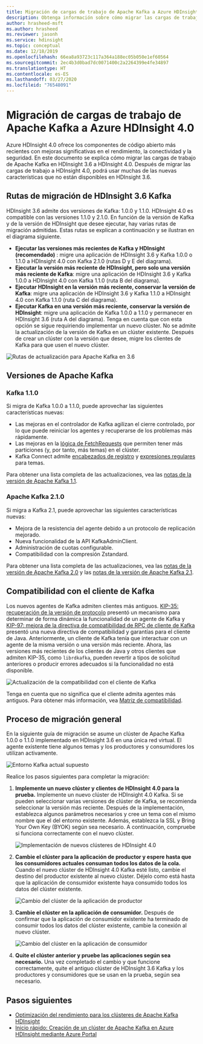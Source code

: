 ```yaml
---
title: Migración de cargas de trabajo de Apache Kafka a Azure HDInsight 4.0
description: Obtenga información sobre cómo migrar las cargas de trabajo de Apache Kafka en HDInsight 3.6 a HDInsight 4.0.
author: hrasheed-msft
ms.author: hrasheed
ms.reviewer: jasonh
ms.service: hdinsight
ms.topic: conceptual
ms.date: 12/18/2019
ms.openlocfilehash: 66ea8a93723c117a364a188ec05b050e1ef60564
ms.sourcegitcommit: 2ec4b3d0bad7dc0071400c2a2264399e4fe34897
ms.translationtype: HT
ms.contentlocale: es-ES
ms.lasthandoff: 03/27/2020
ms.locfileid: "76548091"
---
```

# <a name="migrate-apache-kafka-workloads-to-azure-hdinsight-40"></a>Migración de cargas de trabajo de Apache Kafka a Azure HDInsight 4.0

Azure HDInsight 4.0 ofrece los componentes de código abierto más recientes con mejoras significativas en el rendimiento, la conectividad y la seguridad. En este documento se explica cómo migrar las cargas de trabajo de Apache Kafka en HDInsight 3.6 a HDInsight 4.0. Después de migrar las cargas de trabajo a HDInsight 4.0, podrá usar muchas de las nuevas características que no están disponibles en HDInsight 3.6.

## <a name="hdinsight-36-kafka-migration-paths"></a>Rutas de migración de HDInsight 3.6 Kafka

HDInsight 3.6 admite dos versiones de Kafka: 1.0.0 y 1.1.0. HDInsight 4.0 es compatible con las versiones 1.1.0 y 2.1.0. En función de la versión de Kafka y de la versión de HDInsight que desee ejecutar, hay varias rutas de migración admitidas. Estas rutas se explican a continuación y se ilustran en el diagrama siguiente.

* **Ejecutar las versiones más recientes de Kafka y HDInsight (recomendado)** : migre una aplicación de HDInsight 3.6 y Kafka 1.0.0 o 1.1.0 a HDInsight 4.0 con Kafka 2.1.0 (rutas D y E del diagrama).
* **Ejecutar la versión más reciente de HDInsight, pero solo una versión más reciente de Kafka**: migre una aplicación de HDInsight 3.6 y Kafka 1.0.0 a HDInsight 4.0 con Kafka 1.1.0 (ruta B del diagrama).
* **Ejecutar HDInsight en la versión más reciente, conservar la versión de Kafka**: migre una aplicación de HDInsight 3.6 y Kafka 1.1.0 a HDInsight 4.0 con Kafka 1.1.0 (ruta C del diagrama).
* **Ejecutar Kafka en una versión más reciente, conservar la versión de HDInsight**: migre una aplicación de Kafka 1.0.0 a 1.1.0 y permanecer en HDInsight 3.6 (ruta A del diagrama). Tenga en cuenta que con esta opción se sigue requiriendo implementar un nuevo clúster. No se admite la actualización de la versión de Kafka en un clúster existente. Después de crear un clúster con la versión que desee, migre los clientes de Kafka para que usen el nuevo clúster.

![Rutas de actualización para Apache Kafka en 3.6](./media/upgrade-threesix-to-four/apache-kafka-upgrade-path.png)

## <a name="apache-kafka-versions"></a>Versiones de Apache Kafka

### <a name="kafka-110"></a>Kafka 1.1.0
  
Si migra de Kafka 1.0.0 a 1.1.0, puede aprovechar las siguientes características nuevas:

* Las mejoras en el controlador de Kafka agilizan el cierre controlado, por lo que puede reiniciar los agentes y recuperarse de los problemas más rápidamente. 
* Las mejoras en la [lógica de FetchRequests](https://issues.apache.org/jira/browse/KAFKA-6254) que permiten tener más particiones (y, por tanto, más temas) en el clúster. 
* Kafka Connect admite [encabezados de registro](https://issues.apache.org/jira/browse/KAFKA-5142) y [expresiones regulares](https://issues.apache.org/jira/browse/KAFKA-3073) para temas. 

Para obtener una lista completa de las actualizaciones, vea las [notas de la versión de Apache Kafka 1.1](https://archive.apache.org/dist/kafka/1.1.0/RELEASE_NOTES.html).

### <a name="apache-kafka-210"></a>Apache Kafka 2.1.0

Si migra a Kafka 2.1, puede aprovechar las siguientes características nuevas:

* Mejora de la resistencia del agente debido a un protocolo de replicación mejorado.
* Nueva funcionalidad de la API KafkaAdminClient.
* Administración de cuotas configurable.
* Compatibilidad con la compresión Zstandard.

Para obtener una lista completa de las actualizaciones, vea las [notas de la versión de Apache Kafka 2.0](https://archive.apache.org/dist/kafka/2.0.0/RELEASE_NOTES.html) y las [notas de la versión de Apache Kafka 2.1](https://archive.apache.org/dist/kafka/2.1.0/RELEASE_NOTES.html).

## <a name="kafka-client-compatibility"></a>Compatibilidad con el cliente de Kafka

Los nuevos agentes de Kafka admiten clientes más antiguos. [KIP-35: recuperación de la versión de protocolo](https://cwiki.apache.org/confluence/display/KAFKA/KIP-35+-+Retrieving+protocol+version) presentó un mecanismo para determinar de forma dinámica la funcionalidad de un agente de Kafka y [KIP-97: mejora de la directiva de compatibilidad de RPC de cliente de Kafka](https://cwiki.apache.org/confluence/display/KAFKA/KIP-97%3A+Improved+Kafka+Client+RPC+Compatibility+Policy) presentó una nueva directiva de compatibilidad y garantías para el cliente de Java. Anteriormente, un cliente de Kafka tenía que interactuar con un agente de la misma versión o una versión más reciente. Ahora, las versiones más recientes de los clientes de Java y otros clientes que admiten KIP-35, como `librdkafka`, pueden revertir a tipos de solicitud anteriores o producir errores adecuados si la funcionalidad no está disponible.

![Actualización de la compatibilidad con el cliente de Kafka](./media/upgrade-threesix-to-four/apache-kafka-client-compatibility.png)

Tenga en cuenta que no significa que el cliente admita agentes más antiguos.  Para obtener más información, vea [Matriz de compatibilidad](https://cwiki.apache.org/confluence/display/KAFKA/Compatibility+Matrix).

## <a name="general-migration-process"></a>Proceso de migración general

En la siguiente guía de migración se asume un clúster de Apache Kafka 1.0.0 o 1.1.0 implementado en HDInsight 3.6 en una única red virtual. El agente existente tiene algunos temas y los productores y consumidores los utilizan activamente.

![Entorno Kafka actual supuesto](./media/upgrade-threesix-to-four/apache-kafka-presumed-environment.png)

Realice los pasos siguientes para completar la migración:

1. **Implemente un nuevo clúster y clientes de HDInsight 4.0 para la prueba.** Implemente un nuevo clúster de HDInsight 4.0 Kafka. Si se pueden seleccionar varias versiones de clúster de Kafka, se recomienda seleccionar la versión más reciente. Después de la implementación, establezca algunos parámetros necesarios y cree un tema con el mismo nombre que el del entorno existente. Además, establezca la SSL y Bring Your Own Key (BYOK) según sea necesario. A continuación, compruebe si funciona correctamente con el nuevo clúster.

    ![Implementación de nuevos clústeres de HDInsight 4.0](./media/upgrade-threesix-to-four/deploy-new-hdinsight-clusters.png)

1. **Cambie el clúster para la aplicación de productor y espere hasta que los consumidores actuales consuman todos los datos de la cola.** Cuando el nuevo clúster de HDInsight 4.0 Kafka esté listo, cambie el destino del productor existente al nuevo clúster. Déjelo como está hasta que la aplicación de consumidor existente haya consumido todos los datos del clúster existente.

    ![Cambio del clúster de la aplicación de productor](./media/upgrade-threesix-to-four/switch-cluster-producer-app.png)

1. **Cambie el clúster en la aplicación de consumidor.** Después de confirmar que la aplicación de consumidor existente ha terminado de consumir todos los datos del clúster existente, cambie la conexión al nuevo clúster.

    ![Cambio del clúster en la aplicación de consumidor](./media/upgrade-threesix-to-four/switch-cluster-consumer-app.png)

1. **Quite el clúster anterior y pruebe las aplicaciones según sea necesario.** Una vez completado el cambio y que funcione correctamente, quite el antiguo clúster de HDInsight 3.6 Kafka y los productores y consumidores que se usan en la prueba, según sea necesario.

## <a name="next-steps"></a>Pasos siguientes

* [Optimización del rendimiento para los clústeres de Apache Kafka HDInsight](apache-kafka-performance-tuning.md)
* [Inicio rápido: Creación de un clúster de Apache Kafka en Azure HDInsight mediante Azure Portal](apache-kafka-get-started.md)
